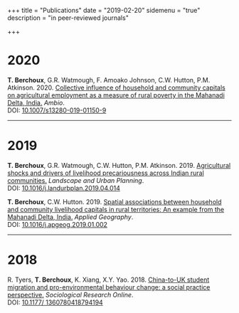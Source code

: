 +++
title = "Publications"
date = "2019-02-20"
sidemenu = "true"
description = "in peer-reviewed journals"

+++

# 2020

__T. Berchoux__, G.R. Watmough, F. Amoako Johnson, C.W. Hutton, P.M. Atkinson. 2020. [Collective influence of household and community capitals on agricultural employment as a measure of rural poverty in the Mahanadi Delta, India.](/pdf/2019_AMBIO_inpress.pdf) _Ambio_. <br>
DOI: [10.1007/s13280-019-01150-9](https://doi.org/10.1007/s13280-019-01150-9)

---

#

# 2019

__T. Berchoux__, G.R. Watmough, C.W. Hutton, P.M. Atkinson. 2019. [Agricultural shocks and drivers of livelihood precariousness across Indian rural communities.](/pdf/2019_LAND.pdf) _Landscape and Urban Planning_. <br>
DOI: [10.​1016/​j.​landurbplan.​2019.​04.​014](https://doi.org/10.1016/j.landurbplan.2019.04.014)

__T. Berchoux__, C.W. Hutton. 2019. [Spatial associations between household and community livelihood capitals in rural territories: An example from the Mahanadi Delta, India.](/pdf/2019_JAPG.pdf) _Applied Geography_. <br>
DOI: [10.1016/j.apgeog.2019.01.002](https://doi.org/10.1016/j.apgeog.2019.01.002)

---

# 2018

R. Tyers, __T. Berchoux__, K. Xiang, X.Y. Yao. 2018. [China-to-UK student migration and pro-environmental behaviour change: a social practice perspective.](/pdf/2018_SRO.pdf) _Sociological Research Online_. <br>
DOI: [10.1177/ 1360780418794194](https://doi.org/10.1177/1360780418794194)

